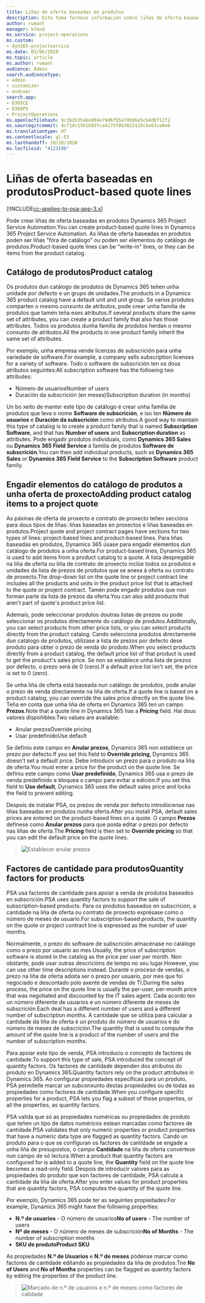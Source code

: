 ```yaml
---
title: Liñas de oferta baseadas en produtos
description: Este tema fornece información sobre liñas de oferta baseadas en produtos.
author: rumant
manager: kfend
ms.service: project-operations
ms.custom:
- dyn365-projectservice
ms.date: 03/06/2019
ms.topic: article
ms.author: rumant
audience: Admin
search.audienceType:
- admin
- customizer
- enduser
search.app:
- D365CE
- D365PS
- ProjectOperations
ms.openlocfilehash: 9c3b2b35abe894e79d6f55a7ddd6e5c64d0f12f2
ms.sourcegitcommit: 4cf1dc1561b92fca4175f0b3813133c5e63ce8e6
ms.translationtype: HT
ms.contentlocale: gl-ES
ms.lasthandoff: 10/28/2020
ms.locfileid: "4123196"
---
```

# <a name="product-based-quote-lines"></a><span data-ttu-id="462fc-103">Liñas de oferta baseadas en produtos</span><span class="sxs-lookup"><span data-stu-id="462fc-103">Product-based quote lines</span></span>

[!INCLUDE[cc-applies-to-psa-app-3.x](../includes/cc-applies-to-psa-app-3x.md)]


<span data-ttu-id="462fc-104">Pode crear liñas de oferta baseadas en produtos Dynamics 365 Project Service Automation.</span><span class="sxs-lookup"><span data-stu-id="462fc-104">You can create product-based quote lines in Dynamics 365 Project Service Automation.</span></span> <span data-ttu-id="462fc-105">As liñas de oferta baseadas en produtos poden ser liñas "fóra de catálogo" ou poden ser elementos do catálogo de produtos.</span><span class="sxs-lookup"><span data-stu-id="462fc-105">Product-based quote lines can be "write-in" lines, or they can be items from the product catalog.</span></span>

## <a name="product-catalog"></a><span data-ttu-id="462fc-106">Catálogo de produtos</span><span class="sxs-lookup"><span data-stu-id="462fc-106">Product catalog</span></span>

<span data-ttu-id="462fc-107">Os produtos dun catálogo de produtos de Dynamics 365 teñen unha unidade por defecto e un grupo de unidades.</span><span class="sxs-lookup"><span data-stu-id="462fc-107">The products in a Dynamics 365 product catalog have a default unit and unit group.</span></span> <span data-ttu-id="462fc-108">Se varios produtos comparten o mesmo conxunto de atributos, pode crear unha familia de produtos que tamén teña eses atributos.</span><span class="sxs-lookup"><span data-stu-id="462fc-108">If several products share the same set of attributes, you can create a product family that also has those attributes.</span></span> <span data-ttu-id="462fc-109">Todos os produtos dunha familia de produtos herdan o mesmo conxunto de atributos.</span><span class="sxs-lookup"><span data-stu-id="462fc-109">All the products in one product family inherit the same set of attributes.</span></span>

<span data-ttu-id="462fc-110">Por exemplo, unha empresa vende licenzas de subscrición para unha variedade de software.</span><span class="sxs-lookup"><span data-stu-id="462fc-110">For example, a company sells subscription licenses for a variety of software.</span></span> <span data-ttu-id="462fc-111">Todo o software de subscrición ten os dous atributos seguintes:</span><span class="sxs-lookup"><span data-stu-id="462fc-111">All subscription software has the following two attributes:</span></span>

- <span data-ttu-id="462fc-112">Número de usuarios</span><span class="sxs-lookup"><span data-stu-id="462fc-112">Number of users</span></span> 
- <span data-ttu-id="462fc-113">Duración da subscrición (en meses)</span><span class="sxs-lookup"><span data-stu-id="462fc-113">Subscription duration (in months)</span></span>

<span data-ttu-id="462fc-114">Un bo xeito de manter este tipo de catálogo é crear unha familia de produtos que leva o nome **Software de subscrición**, e iso ten **Número de usuarios** e **Duración da subscrición** como atributos.</span><span class="sxs-lookup"><span data-stu-id="462fc-114">A good way to maintain this type of catalog is to create a product family that is named **Subscription Software**, and that has **Number of users** and **Subscription duration** as attributes.</span></span> <span data-ttu-id="462fc-115">Pode engadir produtos individuais, como **Dynamics 365 Sales** ou **Dynamics 365 Field Service** á familia de produtos **Software de subscrición**.</span><span class="sxs-lookup"><span data-stu-id="462fc-115">You can then add individual products, such as **Dynamics 365 Sales** or **Dynamics 365 Field Service** to the **Subscription Software** product family.</span></span>

## <a name="adding-product-catalog-items-to-a-project-quote"></a><span data-ttu-id="462fc-116">Engadir elementos do catálogo de produtos a unha oferta de proxecto</span><span class="sxs-lookup"><span data-stu-id="462fc-116">Adding product catalog items to a project quote</span></span>

<span data-ttu-id="462fc-117">As páxinas de oferta de proxecto e contrato de proxecto teñen seccións para dous tipos de liñas: liñas baseadas en proxectos e liñas baseadas en produtos.</span><span class="sxs-lookup"><span data-stu-id="462fc-117">Project quote and project contract pages have sections for two types of lines: project-based lines and product-based lines.</span></span> <span data-ttu-id="462fc-118">Para liñas baseadas en produtos, Dynamics 365 úsase para engadir elementos dun catálogo de produtos a unha oferta.</span><span class="sxs-lookup"><span data-stu-id="462fc-118">For product-based lines, Dynamics 365 is used to add items from a product catalog to a quote.</span></span> <span data-ttu-id="462fc-119">A lista despregable na liña de oferta ou liña de contrato de proxecto inclúe todos os produtos e unidades da lista de prezos de produtos que se anexa á oferta ou contrato de proxecto.</span><span class="sxs-lookup"><span data-stu-id="462fc-119">The drop-down list on the quote line or project contract line includes all the products and units in the product price list that is attached to the quote or project contract.</span></span> <span data-ttu-id="462fc-120">Tamén pode engadir produtos que non forman parte da lista de prezos da oferta.</span><span class="sxs-lookup"><span data-stu-id="462fc-120">You can also add products that aren't part of quote's product price list.</span></span>

<span data-ttu-id="462fc-121">Ademais, pode seleccionar produtos doutras listas de prezos ou pode seleccionar os produtos directamente do catálogo de produtos.</span><span class="sxs-lookup"><span data-stu-id="462fc-121">Additionally, you can select products from other price lists, or you can select products directly from the product catalog.</span></span> <span data-ttu-id="462fc-122">Cando selecciona produtos directamente dun catálogo de produtos, utilízase a lista de prezos por defecto dese produto para obter o prezo de venda do produto.</span><span class="sxs-lookup"><span data-stu-id="462fc-122">When you select products directly from a product catalog, the default price list of that product is used to get the product's sales price.</span></span> <span data-ttu-id="462fc-123">Se non se establece unha lista de prezos por defecto, o prezo será de 0 (cero).</span><span class="sxs-lookup"><span data-stu-id="462fc-123">If a default price list isn't set, the price is set to 0 (zero).</span></span>

<span data-ttu-id="462fc-124">Se unha liña de oferta está baseada nun catálogo de produtos, pode anular o prezo de venda directamente na liña de oferta.</span><span class="sxs-lookup"><span data-stu-id="462fc-124">If a quote line is based on a product catalog, you can override the sales price directly on the quote line.</span></span> <span data-ttu-id="462fc-125">Teña en conta que unha liña de oferta en Dynamics 365 ten un campo **Prezos**.</span><span class="sxs-lookup"><span data-stu-id="462fc-125">Note that a quote line in Dynamics 365 has a **Pricing** field.</span></span> <span data-ttu-id="462fc-126">Hai dous valores dispoñibles:</span><span class="sxs-lookup"><span data-stu-id="462fc-126">Two values are available:</span></span>

- <span data-ttu-id="462fc-127">Anular prezos</span><span class="sxs-lookup"><span data-stu-id="462fc-127">Override pricing</span></span>  
- <span data-ttu-id="462fc-128">Usar predefinido</span><span class="sxs-lookup"><span data-stu-id="462fc-128">Use default</span></span>

<span data-ttu-id="462fc-129">Se definiu este campo en **Anular prezos**, Dynamics 365 non establece un prezo por defecto.</span><span class="sxs-lookup"><span data-stu-id="462fc-129">If you set this field to **Override pricing**, Dynamics 365 doesn't set a default price.</span></span> <span data-ttu-id="462fc-130">Debe introducir un prezo para o produto na liña de oferta.</span><span class="sxs-lookup"><span data-stu-id="462fc-130">You must enter a price for the product on the quote line.</span></span> <span data-ttu-id="462fc-131">Se definiu este campo como **Usar predefinido**, Dynamics 365 usa o prezo de venda predefinido e bloquea o campo para evitar a edición.</span><span class="sxs-lookup"><span data-stu-id="462fc-131">If you set this field to **Use default**, Dynamics 365 uses the default sales price and locks the field to prevent editing.</span></span>

<span data-ttu-id="462fc-132">Despois de instalar PSA, os prezos de venda por defecto introdúcense nas liñas baseadas en produtos nunha oferta.</span><span class="sxs-lookup"><span data-stu-id="462fc-132">After you install PSA, default sales prices are entered on the product-based lines on a quote.</span></span> <span data-ttu-id="462fc-133">O campo **Prezos** defínese como **Anular prezos** para que poida editar o prezo por defecto nas liñas de oferta.</span><span class="sxs-lookup"><span data-stu-id="462fc-133">The **Pricing** field is then set to **Override pricing** so that you can edit the default price on the quote lines.</span></span>

> ![Establecer anular prezos](media/basic-guide-10.png)
 
## <a name="quantity-factors-for-products"></a><span data-ttu-id="462fc-135">Factores de cantidade para produtos</span><span class="sxs-lookup"><span data-stu-id="462fc-135">Quantity factors for products</span></span>

<span data-ttu-id="462fc-136">PSA usa factores de cantidade para apoiar a venda de produtos baseados en subscrición.</span><span class="sxs-lookup"><span data-stu-id="462fc-136">PSA uses quantity factors to support the sale of subscription-based products.</span></span> <span data-ttu-id="462fc-137">Para os produtos baseados en subscrición, a cantidade na liña de oferta ou contrato de proxecto exprésase como o número de meses de usuario.</span><span class="sxs-lookup"><span data-stu-id="462fc-137">For subscription-based products, the quantity on the quote or project contract line is expressed as the number of user months.</span></span>

<span data-ttu-id="462fc-138">Normalmente, o prezo do software de subscrición almacénase no catálogo como o prezo por usuario ao mes.</span><span class="sxs-lookup"><span data-stu-id="462fc-138">Usually, the price of subscription software is stored in the catalog as the price per user per month.</span></span> <span data-ttu-id="462fc-139">Non obstante, pode usar outras descricións de tempo no seu lugar.</span><span class="sxs-lookup"><span data-stu-id="462fc-139">However, you can use other time descriptions instead.</span></span> <span data-ttu-id="462fc-140">Durante o proceso de vendas, o prezo na liña de oferta adoita ser o prezo por usuario, por mes que foi negociado e descontado polo axente de vendas de TI.</span><span class="sxs-lookup"><span data-stu-id="462fc-140">During the sales process, the price on the quote line is usually the per-user, per-month price that was negotiated and discounted by the IT sales agent.</span></span> <span data-ttu-id="462fc-141">Cada acordo ten un número diferente de usuarios e un número diferente de meses de subscrición.</span><span class="sxs-lookup"><span data-stu-id="462fc-141">Each deal has a different number of users and a different number of subscription months.</span></span> <span data-ttu-id="462fc-142">A cantidade que se utiliza para calcular a cantidade da liña de oferta é un produto do número de usuarios e do número de meses de subscrición.</span><span class="sxs-lookup"><span data-stu-id="462fc-142">The quantity that is used to compute the amount of the quote line is a product of the number of users and the number of subscription months.</span></span>

<span data-ttu-id="462fc-143">Para apoiar este tipo de venda, PSA introduciu o concepto de factores de cantidade.</span><span class="sxs-lookup"><span data-stu-id="462fc-143">To support this type of sale, PSA introduced the concept of quantity factors.</span></span> <span data-ttu-id="462fc-144">Os factores de cantidade dependen dos atributos do produto en Dynamics 365.</span><span class="sxs-lookup"><span data-stu-id="462fc-144">Quantity factors rely on the product attributes in Dynamics 365.</span></span> <span data-ttu-id="462fc-145">Ao configurar propiedades específicas para un produto, PSA permítelle marcar un subconxunto destas propiedades ou de todas as propiedades como factores de cantidade.</span><span class="sxs-lookup"><span data-stu-id="462fc-145">When you configure specific properties for a product, PSA lets you flag a subset of those properties, or all the properties, as quantity factors.</span></span>

<span data-ttu-id="462fc-146">PSA valida que só as propiedades numéricas ou propiedades de produto que teñen un tipo de datos numéricos estean marcadas como factores de cantidade.</span><span class="sxs-lookup"><span data-stu-id="462fc-146">PSA validates that only numeric properties or product properties that have a numeric data type are flagged as quantity factors.</span></span> <span data-ttu-id="462fc-147">Cando un produto para o que se configuran os factores de cantidade se engade a unha liña de presupostos, o campo **Cantidade** na liña de oferta convértese nun campo de só lectura.</span><span class="sxs-lookup"><span data-stu-id="462fc-147">When a product that quantity factors are configured for is added to a quote line, the **Quantity** field on the quote line becomes a read-only field.</span></span> <span data-ttu-id="462fc-148">Despois de introducir valores para as propiedades do produto que son factores de cantidade, PSA calcula a cantidade da liña de oferta.</span><span class="sxs-lookup"><span data-stu-id="462fc-148">After you enter values for product properties that are quantity factors, PSA computes the quantity of the quote line.</span></span>

<span data-ttu-id="462fc-149">Por exemplo, Dynamics 365 pode ter as seguintes propiedades:</span><span class="sxs-lookup"><span data-stu-id="462fc-149">For example, Dynamics 365 might have the following properties:</span></span> 

- <span data-ttu-id="462fc-150">**N.º de usuarios** - O número de usuarios</span><span class="sxs-lookup"><span data-stu-id="462fc-150">**No of users** - The number of users</span></span> 
- <span data-ttu-id="462fc-151">**Nº de meses** - O número de meses de subscrición</span><span class="sxs-lookup"><span data-stu-id="462fc-151">**No of Months** - The number of subscription months</span></span>
- <span data-ttu-id="462fc-152">**SKU de produto**</span><span class="sxs-lookup"><span data-stu-id="462fc-152">**Product SKU**</span></span> 

<span data-ttu-id="462fc-153">As propiedades **N.º de Usuarios** e **N.º de meses** pódense marcar como factores de cantidade editando as propiedades da liña de produtos.</span><span class="sxs-lookup"><span data-stu-id="462fc-153">Tne **No of Users** and **No of Months** properties can be flagged as quantity factors by editing the properties of the product line.</span></span> 

> ![Marcado de n.º de usuarios e n.º de meses como factores de calidade](media/basic-guide-11.png)
 
